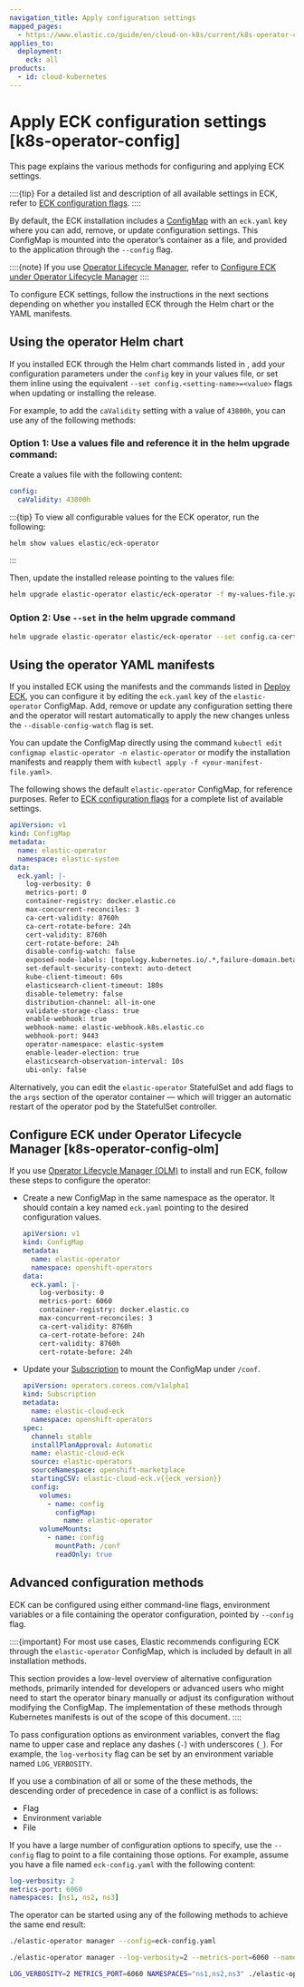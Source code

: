 ```yaml
---
navigation_title: Apply configuration settings
mapped_pages:
  - https://www.elastic.co/guide/en/cloud-on-k8s/current/k8s-operator-config.html
applies_to:
  deployment:
    eck: all
products:
  - id: cloud-kubernetes
---
```


# Apply ECK configuration settings [k8s-operator-config]

This page explains the various methods for configuring and applying ECK settings.

::::{tip}
For a detailed list and description of all available settings in ECK, refer to [ECK configuration flags](cloud-on-k8s://reference/eck-configuration-flags.md).
::::

By default, the ECK installation includes a [ConfigMap](https://kubernetes.io/docs/concepts/configuration/configmap/) with an `eck.yaml` key where you can add, remove, or update configuration settings. This ConfigMap is mounted into the operator’s container as a file, and provided to the application through the `--config` flag.

::::{note}
If you use [Operator Lifecycle Manager](https://github.com/operator-framework/operator-lifecycle-manager), refer to [Configure ECK under Operator Lifecycle Manager](#k8s-operator-config-olm)
::::

To configure ECK settings, follow the instructions in the next sections depending on whether you installed ECK through the Helm chart or the YAML manifests.

## Using the operator Helm chart

If you installed ECK through the Helm chart commands listed in [](./install-using-helm-chart.md), add your configuration parameters under the `config` key in your values file, or set them inline using the equivalent `--set config.<setting-name>=<value>` flags when updating or installing the release.

For example, to add the `caValidity` setting with a value of `43800h`, you can use any of the following methods:

### Option 1: Use a values file and reference it in the helm upgrade command:

Create a values file with the following content:

```yaml
config:
  caValidity: 43800h
```

:::{tip}
To view all configurable values for the ECK operator, run the following:

```sh
helm show values elastic/eck-operator
```
:::

Then, update the installed release pointing to the values file:

```sh
helm upgrade elastic-operator elastic/eck-operator -f my-values-file.yaml -n elastic-system
```

### Option 2: Use `--set` in the helm upgrade command

```sh
helm upgrade elastic-operator elastic/eck-operator --set config.ca-cert-validity=43800h -n elastic-system
```

## Using the operator YAML manifests

If you installed ECK using the manifests and the commands listed in [Deploy ECK](./install-using-yaml-manifest-quickstart.md), you can configure it by editing the `eck.yaml` key of the `elastic-operator` ConfigMap. Add, remove or update any configuration setting there and the operator will restart automatically to apply the new changes unless the `--disable-config-watch` flag is set.

You can update the ConfigMap directly using the command `kubectl edit configmap elastic-operator -n elastic-operator` or modify the installation manifests and reapply them with `kubectl apply -f <your-manifest-file.yaml>`.

The following shows the default `elastic-operator` ConfigMap, for reference purposes. Refer to [ECK configuration flags](cloud-on-k8s://reference/eck-configuration-flags.md) for a complete list of available settings.

```yaml
apiVersion: v1
kind: ConfigMap
metadata:
  name: elastic-operator
  namespace: elastic-system
data:
  eck.yaml: |-
    log-verbosity: 0
    metrics-port: 0
    container-registry: docker.elastic.co
    max-concurrent-reconciles: 3
    ca-cert-validity: 8760h
    ca-cert-rotate-before: 24h
    cert-validity: 8760h
    cert-rotate-before: 24h
    disable-config-watch: false
    exposed-node-labels: [topology.kubernetes.io/.*,failure-domain.beta.kubernetes.io/.*]
    set-default-security-context: auto-detect
    kube-client-timeout: 60s
    elasticsearch-client-timeout: 180s
    disable-telemetry: false
    distribution-channel: all-in-one
    validate-storage-class: true
    enable-webhook: true
    webhook-name: elastic-webhook.k8s.elastic.co
    webhook-port: 9443
    operator-namespace: elastic-system
    enable-leader-election: true
    elasticsearch-observation-interval: 10s
    ubi-only: false
```

Alternatively, you can edit the `elastic-operator` StatefulSet and add flags to the `args` section of the operator container — which will trigger an automatic restart of the operator pod by the StatefulSet controller.

## Configure ECK under Operator Lifecycle Manager [k8s-operator-config-olm]

If you use [Operator Lifecycle Manager (OLM)](https://github.com/operator-framework/operator-lifecycle-manager) to install and run ECK, follow these steps to configure the operator:

* Create a new ConfigMap in the same namespace as the operator. It should contain a key named `eck.yaml` pointing to the desired configuration values.

    ```yaml
    apiVersion: v1
    kind: ConfigMap
    metadata:
      name: elastic-operator
      namespace: openshift-operators
    data:
      eck.yaml: |-
        log-verbosity: 0
        metrics-port: 6060
        container-registry: docker.elastic.co
        max-concurrent-reconciles: 3
        ca-cert-validity: 8760h
        ca-cert-rotate-before: 24h
        cert-validity: 8760h
        cert-rotate-before: 24h
    ```

* Update your [Subscription](https://github.com/operator-framework/operator-lifecycle-manager/blob/master/doc/design/subscription-config.md) to mount the ConfigMap under `/conf`.

    ```yaml subs=true
    apiVersion: operators.coreos.com/v1alpha1
    kind: Subscription
    metadata:
      name: elastic-cloud-eck
      namespace: openshift-operators
    spec:
      channel: stable
      installPlanApproval: Automatic
      name: elastic-cloud-eck
      source: elastic-operators
      sourceNamespace: openshift-marketplace
      startingCSV: elastic-cloud-eck.v{{eck_version}}
      config:
        volumes:
          - name: config
            configMap:
              name: elastic-operator
        volumeMounts:
          - name: config
            mountPath: /conf
            readOnly: true
    ```

## Advanced configuration methods

ECK can be configured using either command-line flags, environment variables or a file containing the operator configuration, pointed by `--config` flag.

::::{important}
For most use cases, Elastic recommends configuring ECK through the `elastic-operator` ConfigMap, which is included by default in all installation methods.

This section provides a low-level overview of alternative configuration methods, primarily intended for developers or advanced users who might need to start the operator binary manually or adjust its configuration without modifying the ConfigMap. The implementation of these methods through Kubernetes manifests is out of the scope of this document.
::::

To pass configuration options as environment variables, convert the flag name to upper case and replace any dashes (`-`) with underscores (`_`). For example, the `log-verbosity` flag can be set by an environment variable named `LOG_VERBOSITY`.

If you use a combination of all or some of the these methods, the descending order of precedence in case of a conflict is as follows:

* Flag
* Environment variable
* File

If you have a large number of configuration options to specify, use the `--config` flag to point to a file containing those options. For example, assume you have a file named `eck-config.yaml` with the following content:

```yaml
log-verbosity: 2
metrics-port: 6060
namespaces: [ns1, ns2, ns3]
```

The operator can be started using any of the following methods to achieve the same end result:

```sh
./elastic-operator manager --config=eck-config.yaml
```

```sh
./elastic-operator manager --log-verbosity=2 --metrics-port=6060 --namespaces=ns1,ns2,ns3
```

```sh
LOG_VERBOSITY=2 METRICS_PORT=6060 NAMESPACES="ns1,ns2,ns3" ./elastic-operator manager
```
